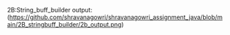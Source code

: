 2B:String_buff_builder
output:(https://github.com/shravanagowri/shravanagowri_assignment_java/blob/main/2B_stringbuff_builder/2b_output.png)
